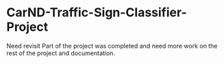 # CarND-Traffic-Sign-Classifier-Project

Need revisit
Part of the project was completed and need more work on the rest of the project and documentation.
